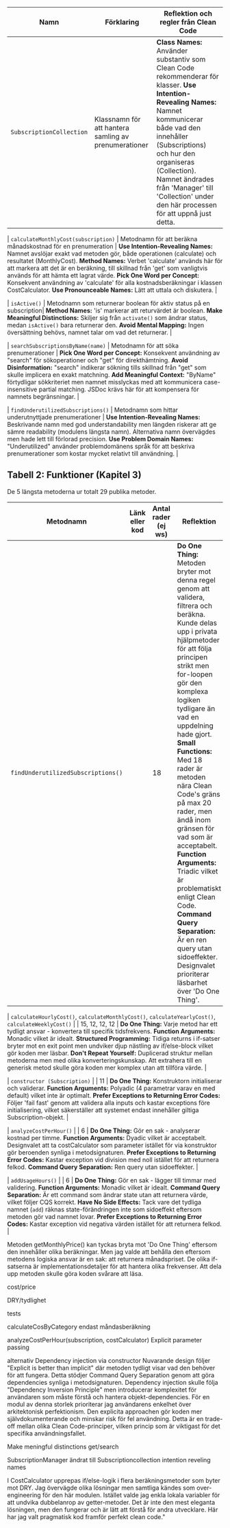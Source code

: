 | Namn | Förklaring | Reflektion och regler från Clean Code |
|------|------------|---------------------------------------|
| `SubscriptionCollection`| Klassnamn för att hantera samling av prenumerationer | **Class Names:** Använder substantiv som Clean Code rekommenderar för klasser. **Use Intention-Revealing Names:** Namnet kommunicerar både vad den innehåller (Subscriptions) och hur den organiseras (Collection). Namnet ändrades från 'Manager' till 'Collection' under den här processen för att uppnå just detta.|

| `calculateMonthlyCost(subscription)` | Metodnamn för att beräkna månadskostnad för en prenumeration | **Use Intention-Revealing Names:** Namnet avslöjar exakt vad metoden gör, både operationen (calculate) och resultatet (MonthlyCost). **Method Names:** Verbet 'calculate' används här för att markera att det är en beräkning, till skillnad från 'get' som vanligtvis används för att hämta ett lagrat värde. **Pick One Word per Concept:** Konsekvent användning av 'calculate' för alla kostnadsberäkningar i klassen CostCalculator. **Use Pronounceable Names:** Lätt att uttala och diskutera. |

| `isActive()` | Metodnamn som returnerar boolean för aktiv status på en subscription| **Method Names:** 'is' markerar att returvärdet är boolean. **Make Meaningful Distinctions:** Skiljer sig från `activate()` som ändrar status, medan `isActive()` bara returnerar den. **Avoid Mental Mapping:** Ingen översättning behövs, namnet talar om vad det returnerar. |

| `searchSubscriptionsByName(name)` | Metodnamn för att söka prenumerationer | **Pick One Word per Concept:** Konsekvent användning av "search" för sökoperationer och "get" för direkthämtning. **Avoid Disinformation:** "search" indikerar sökning tills skillnad från "get" som skulle implicera en exakt matchning. **Add Meaningful Context:** "ByName" förtydligar sökkriteriet men namnet misslyckas med att kommunicera case-insensitive partial matching. JSDoc krävs här för att kompensera för namnets begränsningar. |

| `findUnderutilizedSubscriptions()` | Metodnamn som hittar underutnyttjade prenumerationer | **Use Intention-Revealing Names:** Beskrivande namn med god understandability men längden riskerar att ge sämre readability (modulens längsta namn). Alternativa namn övervägdes men hade lett till förlorad precision. **Use Problem Domain Names:** "Underutilized" använder problemdomänens språk för att beskriva prenumerationer som kostar mycket relativt till användning. |





## Tabell 2: Funktioner (Kapitel 3)

De 5 längsta metoderna ur totalt 29 publika metoder. 

| Metodnamn | Länk eller kod | Antal rader (ej ws) | Reflektion |
|-----------|----------------|---------------------|------------|
| `findUnderutilizedSubscriptions()` | | 18 | **Do One Thing:** Metoden bryter mot denna regel genom att validera, filtrera och beräkna. Kunde delas upp i privata hjälpmetoder för att följa principen strikt men for-loopen gör den komplexa logiken tydligare än vad en uppdelning hade gjort. **Small Functions:** Med 18 rader är metoden nära Clean Code's gräns på max 20 rader, men ändå inom gränsen för vad som är acceptabelt. **Function Arguments:** Triadic vilket är problematiskt enligt Clean Code. **Command Query Separation:** Är en ren query utan sidoeffekter. Designvalet prioriterar läsbarhet över 'Do One Thing'. |

| `calculateHourlyCost()`, `calculateMonthlyCost()`, `calculateYearlyCost()`, `calculateWeeklyCost()` | | 15, 12, 12, 12 | **Do One Thing:** Varje metod har ett tydligt ansvar - konvertera till specifik tidsfrekvens. **Function Arguments:** Monadic vilket är idealt. **Structured Programming:** Tidiga returns i if-satser bryter mot en exit point men undviker djup nästling av if/else-block vilket gör koden mer läsbar. **Don't Repeat Yourself:** Duplicerad struktur mellan metoderna men med olika konverteringskunskap. Att extrahera till en generisk metod skulle göra koden mer komplex utan att tillföra värde. |

| `constructor (Subscription)` | | 11 | **Do One Thing:** Konstruktorn initialiserar och validerar. **Function Arguments:** Polyadic (4 parametrar varav en med default) vilket inte är optimalt. **Prefer Exceptions to Returning Error Codes:** Följer 'fail fast' genom att validera alla inputs och kastar exceptions före initialisering, vilket säkerställer att systemet endast innehåller giltiga Subscription-objekt. |

| `analyzeCostPerHour()` | | 6 | **Do One Thing:** Gör en sak - analyserar kostnad per timme. **Function Arguments:** Dyadic vilket är acceptabelt. Designvalet att ta costCalculator som parameter istället för via konstruktor gör beroenden synliga i metodsignaturen. **Prefer Exceptions to Returning Error Codes:** Kastar exception vid division med noll istället för att returnera felkod. **Command Query Separation:** Ren query utan sidoeffekter. |

| `addUsageHours()` | | 6 | **Do One Thing:** Gör en sak - lägger till timmar med validering. **Function Arguments:** Monadic vilket är idealt. **Command Query Separation:** Är ett command som ändrar state utan att returnera värde, vilket följer CQS korrekt. **Have No Side Effects:** Tack vare det tydliga namnet (`add`) räknas state-förändringen inte som sidoeffekt eftersom metoden gör vad namnet lovar. **Prefer Exceptions to Returning Error Codes:** Kastar exception vid negativa värden istället för att returnera felkod. |


Metoden getMonthlyPrice() kan tyckas bryta mot 'Do One Thing' eftersom den innehåller olika beräkningar. Men jag valde att behålla den eftersom metodens logiska ansvar är en sak: att returnera månadspriset. De olika if-satserna är implementationsdetaljer för att hantera olika frekvenser. Att dela upp metoden skulle göra koden svårare att läsa.

cost/price

DRY/tydlighet

tests

calculateCosByCategory endast måndasberäkning

analyzeCostPerHour(subscription, costCalculator)  Explicit parameter passing

alternativ Dependency injection via constructor
Nuvarande design följer "Explicit is better than implicit" där metoden tydligt visar vad den behöver för att fungera. Detta stödjer Command Query Separation genom att göra dependencies synliga i metodsignaturen.
Dependency injection skulle följa "Dependency Inversion Principle" men introducerar komplexitet för användaren som måste förstå och hantera objekt-dependencies.
För en modul av denna storlek prioriterar jag användarens enkelhet över arkitektonisk perfektionism. Den explicita approachen gör koden mer självdokumenterande och minskar risk för fel användning.
Detta är en trade-off mellan olika Clean Code-principer, vilken princip som är viktigast för det specifika användningsfallet.

Make meningful distinctions get/search


SubscriptionManager ändrat till Subscriptioncollection intention reveling names

I CostCalculator upprepas if/else-logik i flera beräkningsmetoder som byter mot DRY. Jag övervägde olika lösningar men samtliga kändes som over-engineering för den här modulen. Istället valde jag enkla lokala variabler för att undvika dubbelanrop av getter-metoder. Det är inte den mest eleganta lösningen, men den fungerar och är lätt att förstå för andra utvecklare. Här har jag valt pragmatisk kod framför perfekt clean code."
